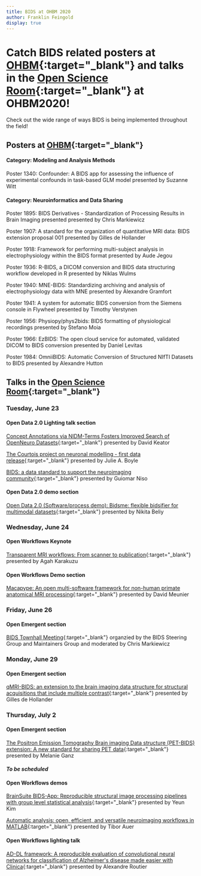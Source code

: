 ```yaml
---
title: BIDS at OHBM 2020
author: Franklin Feingold
display: true
---
```


# Catch BIDS related posters at [OHBM](https://www.humanbrainmapping.org/i4a/pages/index.cfm?pageID=3885){:target="_blank"} and talks in the [Open Science Room](https://ohbm.github.io/osr2020/schedule/){:target="_blank"} at OHBM2020!

Check out the wide range of ways BIDS is being implemented throughout the field!

<!--more-->

## Posters at [OHBM](https://www.humanbrainmapping.org/i4a/pages/index.cfm?pageID=3885){:target="_blank"}

#### Category: Modeling and Analysis Methods

Poster 1340: Confounder: A BIDS app for assessing the influence of experimental confounds in task-based GLM model presented by Suzanne Witt

#### Category: Neuroinformatics and Data Sharing

Poster 1895: BIDS Derivatives - Standardization of Processing Results in Brain Imaging presented presented by Chris Markiewicz

Poster 1907: A standard for the organization of quantitative MRI data: BIDS extension proposal 001 presented by Gilles de Hollander

Poster 1918: Framework for performing multi-subject analysis in electrophysiology within the BIDS format presented by Aude Jegou

Poster 1936: R-BIDS, a DICOM conversion and BIDS data structuring workflow developed in R presented by Niklas Wulms

Poster 1940: MNE-BIDS: Standardizing archiving and analysis of electrophysiology data with MNE presented by Alexandre Gramfort

Poster 1941: A system for automatic BIDS conversion from the Siemens console in Flywheel presented by Timothy Verstynen

Poster 1956: Physiopy/phys2bids: BIDS formatting of physiological recordings presented by Stefano Moia

Poster 1966: EzBIDS: The open cloud service for automated, validated DICOM to BIDS conversion presented by Daniel Levitas

Poster 1984: OmniiBIDS: Automatic Conversion of Structured NIfTI Datasets to BIDS presented by Alexandre Hutton

## Talks in the [Open Science Room](https://ohbm.github.io/osr2020/schedule/){:target="_blank"}

### Tuesday, June 23

#### Open Data 2.0 Lighting talk section

[Concept Annotations via NIDM-Terms Fosters Improved Search of OpenNeuro Datasets](https://github.com/ohbm/osr2020/issues/27){:target="_blank"} presented by David Keator

[The Courtois project on neuronal modelling - first data release](https://github.com/ohbm/osr2020/issues/32){:target="_blank"} presented by Julie A. Boyle

[BIDS: a data standard to support the neuroimaging community](https://github.com/ohbm/osr2020/issues/42){:target="_blank"} presented by Guiomar Niso

#### Open Data 2.0 demo section

[Open Data 2.0 (Software/process demo): Bidsme: flexible bidsifier for multimodal datasets](https://github.com/ohbm/osr2020/issues/22){:target="_blank"} presented by Nikita Beliy 

### Wednesday, June 24

#### Open Workflows Keynote

[Transparent MRI workflows: From scanner to publication](https://github.com/ohbm/osr2020/issues/38){:target="_blank"} presented by Agah Karakuzu

#### Open Workflows Demo section

[Macapype: An open multi-software framework for non-human primate anatomical MRI processing](https://github.com/ohbm/osr2020/issues/29){:target="_blank"} presented by David Meunier

### Friday, June 26

#### Open Emergent section

[BIDS Townhall Meeting](https://github.com/ohbm/osr2020/issues/71){:target="_blank"} organzied by the BIDS Steering Group and Maintainers Group and moderated by Chris Markiewicz

### Monday, June 29

#### Open Emergent section

[qMRI-BIDS: an extension to the brain imaging data structure for structural acquisitions that include multiple contrast](https://github.com/ohbm/osr2020/issues/50){:target="_blank"} presented by Gilles de Hollander

### Thursday, July 2

#### Open Emergent section

[The Positron Emission Tomography Brain imaging Data structure (PET-BIDS) extension: A new standard for sharing PET data](https://github.com/ohbm/osr2020/issues/57){:target="_blank"} presented by Melanie Ganz

#### *To be scheduled*

#### Open Workflows demos

[BrainSuite BIDS-App: Reproducible structural image processing pipelines with group level statistical analysis](https://github.com/ohbm/osr2020/issues/46){:target="_blank"} presented by Yeun Kim

[Automatic analysis: open, efficient, and versatile neuroimaging workflows in MATLAB](https://github.com/ohbm/osr2020/issues/47){:target="_blank"} presented by Tibor Auer

#### Open Workflows lighting talk

[AD-DL framework: A reproducible evaluation of convolutional neural networks for classification of Alzheimer's disease made easier with Clinica](https://github.com/ohbm/osr2020/issues/39){:target="_blank"} presented by Alexandre Routier


